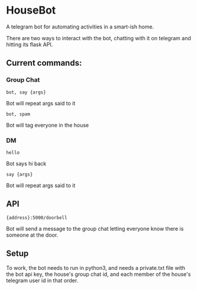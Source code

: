 # HouseBot
A telegram bot for automating activities in a smart-ish home.

There are two ways to interact with the bot, chatting with it on telegram and hitting its flask API. 

## Current commands:

### Group Chat

` bot, say {args} `

Bot will repeat args said to it

` bot, spam `

Bot will tag everyone in the house

### DM

` hello `

Bot says hi back

` say {args} `

Bot will repeat args said to it

## API

` {address}:5000/doorbell `

Bot will send a message to the group chat letting everyone know there is someone at the door.

## Setup

To work, the bot needs to run in python3, and needs a private.txt file with the bot api key, the house's group chat id, and each member of the house's telegram user id in that order. 